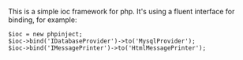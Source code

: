 This is a simple ioc framework for php. It's using a fluent interface for binding, for example:

```
$ioc = new phpinject;
$ioc->bind('IDatabaseProvider')->to('MysqlProvider');
$ioc->bind('IMessagePrinter')->to('HtmlMessagePrinter');
```
